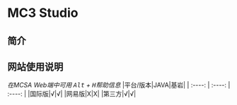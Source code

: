 # MC3 Studio
## 简介
## 网站使用说明
*在MCSA Web端中可用 <kbd>Alt</kbd> + <kbd>H</kbd>帮助信息*
|平台/版本|JAVA|基岩|
| :----: | :----: | :----: |
|国际版|√|√|
|网易版|X|X|
|第三方|√|√|

